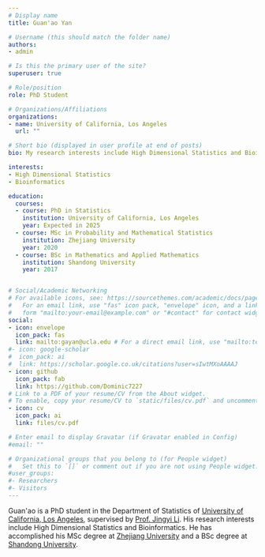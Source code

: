 ```yaml
---
# Display name
title: Guan'ao Yan

# Username (this should match the folder name)
authors:
- admin

# Is this the primary user of the site?
superuser: true

# Role/position
role: PhD Student

# Organizations/Affiliations
organizations:
- name: University of California, Los Angeles
  url: ""

# Short bio (displayed in user profile at end of posts)
bio: My research interests include High Dimensional Statistics and Bioinformatics.

interests:
- High Dimensional Statistics
- Bioinformatics

education:
  courses:
  - course: PhD in Statistics
    institution: University of California, Los Angeles
    year: Expected in 2025
  - course: MSc in Probability and Mathematical Statistics
    institution: Zhejiang University
    year: 2020
  - course: BSc in Mathematics and Applied Mathematics
    institution: Shandong University
    year: 2017


# Social/Academic Networking
# For available icons, see: https://sourcethemes.com/academic/docs/page-builder/#icons
#   For an email link, use "fas" icon pack, "envelope" icon, and a link in the
#   form "mailto:your-email@example.com" or "#contact" for contact widget.
social:
- icon: envelope
  icon_pack: fas
  link: mailto:gayan@ucla.edu # For a direct email link, use "mailto:test@example.org".
#- icon: google-scholar
#  icon_pack: ai
#  link: https://scholar.google.co.uk/citations?user=sIwtMXoAAAAJ
- icon: github
  icon_pack: fab
  link: https://github.com/Dominic7227
# Link to a PDF of your resume/CV from the About widget.
# To enable, copy your resume/CV to `static/files/cv.pdf` and uncomment the lines below.
- icon: cv
  icon_pack: ai
  link: files/cv.pdf

# Enter email to display Gravatar (if Gravatar enabled in Config)
#email: ""

# Organizational groups that you belong to (for People widget)
#   Set this to `[]` or comment out if you are not using People widget.
#user_groups:
#- Researchers
#- Visitors
---
```


Guan'ao is a PhD student in the Department of Statistics of [University of California, Los Angeles](https://www.ucla.edu/), supervised by [Prof. Jingyi Li](http://jsb.ucla.edu/people/jingyi-jessica-li). His research interests include High Dimensional Statistics and Bioinformatics. He has accomplished his MSc degree at [Zhejiang University](https://www.zju.edu.cn/english/) and a BSc degree at [Shandong University](https://en.sdu.edu.cn/).
